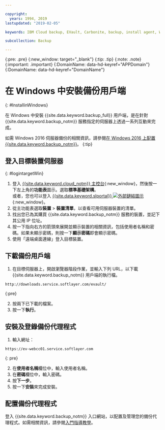 ```yaml
---

copyright:
  years: 1994, 2019
lastupdated: "2019-02-05"

keywords: IBM Cloud backup, EVault, Carbonite, backup, install agent, Windows

subcollection: Backup

---
```

{:pre: .pre}
{:new_window: target="_blank"}
{:tip: .tip}
{:note: .note}
{:important: .important}
{:DomainName: data-hd-keyref="APPDomain"}
{:DomainName: data-hd-keyref="DomainName"}

# 在 Windows 中安裝備份用戶端
{: #InstallinWindows}

在 Windows 中安裝 {{site.data.keyword.backup_full}} 用戶端，是在針對 {{site.data.keyword.backup_notm}} 服務指定的伺服器上透過一系列互動來完成。

如需 Windows 2016 伺服器備份的相關資訊，請參閱[在 Windows 2016 上配置 {{site.data.keyword.backup_notm}}](/docs/infrastructure/Backup?topic=Backup-InstallinWindows2016)。
{:tip}

## 登入目標裝置伺服器
{: #logintargetWin}

1. 登入 [{{site.data.keyword.cloud_notm}} 主控台](https://{DomainName}/catalog){:new_window}，然後按一下左上角的**功能表**圖示。選取**標準基礎架構**。<br/>
   或者，您也可以登入 [{{site.data.keyword.slportal}} ![外部鏈結圖示](../../icons/launch-glyph.svg "外部鏈結圖示")](https://control.softlayer.com/){:new_window}。
2. 從主功能表選取**裝置** > **裝置清單**，以查看可用伺服器裝置的清單。
3. 找出您已為其購買 {{site.data.keyword.backup_notm}} 服務的裝置，並記下其公用 IP 位址。
4. 按一下指向右方的箭頭來展開並顯示裝置的相關資訊，包括使用者名稱和密碼。如果未顯示密碼，則按一下**顯示密碼**即會顯示密碼。
5. 使用「遠端桌面連線」登入目標裝置。

## 下載備份用戶端

1. 在目標伺服器上，開啟瀏覽器階段作業，並輸入下列 URL，以下載 {{site.data.keyword.backup_notm}} 用戶端的執行檔。<br/>
  ```
  http://downloads.service.softlayer.com/evault/
  ```
  {:pre}

2. 按兩下已下載的檔案。
3. 按一下**執行**。


## 安裝及登錄備份代理程式

1. 輸入網址：<br />
  ```
  https://ev-webcc01.service.softlayer.com
  ```
  {: pre}

2. 在**使用者名稱**欄位中，輸入使用者名稱。
3. 在**密碼**欄位中，輸入密碼。
6. 按**下一步**。
7. 按一下**安裝**來完成安裝。

## 配置備份代理程式

登入 {{site.data.keyword.backup_notm}} 入口網站，以配置及管理您的備份代理程式。如需相關資訊，請參閱[入門指導教學](/docs/infrastructure/Backup?topic=Backup-gettingstarted#gettingstarted)。
